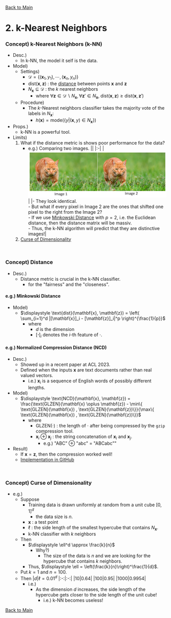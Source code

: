 [Back to Main](../main.md)

# 2. k-Nearest Neighbors
### Concept) k-Nearest Neighbors (k-NN)
- Desc.)
  - In k-NN, the model it self is the data.
- Model)
  - Settings)
    - $`\mathcal{D} = \{(\mathbf{x}_1, y_1), \cdots, (\mathbf{x}_n, y_n)\}`$
    - $`\text{dist}(\mathbf{x}, \mathbf{z})`$ : the [distance](#concept-distance) between points $`\mathbf{x}`$ and $`\mathbf{z}`$
    - $`N_\mathbf{x} \subseteq \mathcal{D}`$ : the $`k`$ nearest neighbors
      - where $`\forall \mathbf{z} \in \mathcal{D}\backslash N_\mathbf{x}, \forall \mathbf{z}'\in N_\mathbf{x}, \; \text{dist}(\mathbf{x}, \mathbf{z}) \ge \text{dist}(\mathbf{x}, \mathbf{z}')`$ 
  - Procedure)
    - The $`k`$-Nearest neighbors classifier takes the majority vote of the labels in $`N_\mathbf{x}`$:
      - $`h(\mathbf{x}) = \text{mode}(\{y|(\mathbf{x}, y) \in N_\mathbf{x}\})`$
- Props.)
  - k-NN is a powerful tool.
- Limits)
  1. What if the distance metric is shows poor performance for the data?
     - e.g.) Comparing two images.
       ||
       |:-|
       |<img src="../images/01/001.png" width="500px">|
       |- They look identical. <br> - But what if every pixel in Image 2 are the ones that shifted one pixel to the right from the Image 2? <br> - If we use [Minkowski Distance](#eg-minkowski-distance) with $`p=2`$, i.e. the Euclidean distance, then the distance matrix will be massiv. <br> - Thus, the k-NN algorithm will predict that they are distinctive images!|
  2. [Curse of Dimensionality](#concept-curse-of-dimensionality)

<br>

### Concept) Distance
- Desc.)
  - Distance metric is crucial in the k-NN classifier.
    - for the "fairness" and the "closeness".

#### e.g.) Minkowski Distance
- Model)
  - $`\displaystyle \text{dist}(\mathbf{x}, \mathbf{z}) = \left( \sum_{i=1}^d |[\mathbf{x}]_i - [\mathbf{z}]_i|^p \right)^{\frac{1}{p}}`$
    - where 
      - $`d`$ is the dimension
      - $`[\mathbf{\cdot}]_i`$ denotes the $`i`$-th feature of $`\cdot`$.

#### e.g.) Normalized Compression Distance (NCD)
- Desc.)
  - Showed up in a recent paper at ACL 2023.
  - Defined when the inputs $`\mathbf{x}`$ are text documents rather than real valued vectors.
    - i.e.) $`\mathbf{x}_i`$ is a sequence of English words of possibly different lengths.
- Model)
  - $`\displaystyle \text{NCD}(\mathbf{x}, \mathbf{z}) = \frac{\text{GLZEN}(\mathbf{x} \oplus \mathbf{z}) - \min\{ \text{GLZEN}(\mathbf{x}) , \text{GLZEN}(\mathbf{z})\}}{\max\{ \text{GLZEN}(\mathbf{x}) , \text{GLZEN}(\mathbf{z})\}}`$
    - where
      - $`\text{GLZEN}(\cdot)`$ : the length of $`\cdot`$ after being compressed by the `gzip` compression tool.
      - $`\mathbf{x}_i \oplus \mathbf{x}_j`$ : the string concatenation of $`\mathbf{x}_i`$ and $`\mathbf{x}_j`$.
        - e.g.) "ABC" $`\oplus`$ "abc" = "ABCabc""
- Result)
  - If $`\mathbf{x} = \mathbf{z}`$, then the compression worked well!
  - [Implementation in GitHub](https://github.com/Sentdex/Simple-kNN-Gzip)


<br>

### Concept) Curse of Dimensionality
- e.g.)
  - Suppose
    - Training data is drawn uniformly at random from a unit cube $`[0,1]^d`$
      - the data size is $`n`$.
    - $`\mathbf{x}`$ : a test point
    - $`\ell`$ : the side length of the smallest hypercube that contains $`N_{\mathbf{x}}`$.
    - k-NN classifier with $`k`$ neighbors
  - Then
    - $`\displaystyle \ell^d \approx \frac{k}{n}`$ 
      - Why?)
        - The size of the data is $`n`$ and we are looking for the hypercube that contains $`k`$ neighbors.
    - Thus, $`\displaystyle \ell = \left(\frac{k}{n}\right)^\frac{1}{d}`$.
  - Put $`k=1`$ and $`n=100`$.
  - Then
    |$`d`$|$`\ell = 0.01^d`$
    |:-:|:-:|
    |10|0.64|
    |100|0.95|
    |1000|0.9954|
    - i.e.)
      - As the dimension $`d`$ increases, the side length of the hypercube gets closer to the side length of the unit cube!
        - i.e.) k-NN becomes useless!






[Back to Main](../main.md)